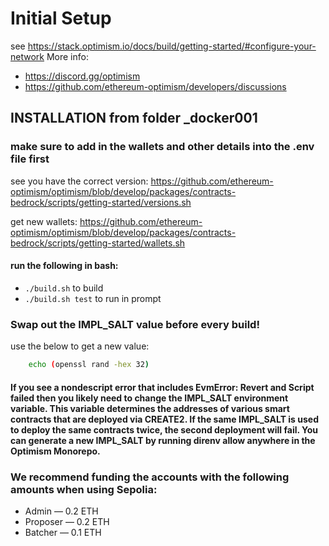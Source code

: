 # Initial Setup
  see https://stack.optimism.io/docs/build/getting-started/#configure-your-network
   More info: 
  - https://discord.gg/optimism
  - https://github.com/ethereum-optimism/developers/discussions
## INSTALLATION from folder _docker001

### make sure to add in the wallets and other details into the .env file first

see you have the correct version:
https://github.com/ethereum-optimism/optimism/blob/develop/packages/contracts-bedrock/scripts/getting-started/versions.sh

get new wallets:
https://github.com/ethereum-optimism/optimism/blob/develop/packages/contracts-bedrock/scripts/getting-started/wallets.sh


#### run the following in bash:
- `./build.sh`  to build
- `./build.sh test` to run in prompt

### Swap out the IMPL_SALT value before every build!
use the below to get a new value:
``` bash
    echo (openssl rand -hex 32)
```
#### If you see a nondescript error that includes EvmError: Revert and Script failed then you likely need to change the IMPL_SALT environment variable. This variable determines the addresses of various smart contracts that are deployed via CREATE2. If the same IMPL_SALT is used to deploy the same contracts twice, the second deployment will fail. You can generate a new IMPL_SALT by running direnv allow anywhere in the Optimism Monorepo.


### We recommend funding the accounts with the following amounts when using Sepolia:
- Admin — 0.2 ETH
- Proposer — 0.2 ETH
- Batcher — 0.1 ETH
